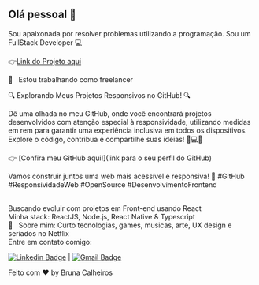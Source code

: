 ## Olá pessoal 👋
Sou apaixonada por resolver problemas utilizando a programação.
Sou um FullStack Developer :computer:

👉<a href="https://bruna15limaa.github.io/Fotoblog/">Link do Projeto aqui </a>

  :rocket:  &nbsp; Estou trabalhando como freelancer

  🔍 Explorando Meus Projetos Responsivos no GitHub! 🔍

Dê uma olhada no meu GitHub, onde você encontrará projetos desenvolvidos com atenção especial à responsividade, utilizando medidas em rem para garantir uma experiência inclusiva em todos os dispositivos. Explore o código, contribua e compartilhe suas ideias! 📱💻✨

👉 [Confira meu GitHub aqui!](link para o seu perfil do GitHub)

Vamos construir juntos uma web mais acessível e responsiva! 🚀 #GitHub #ResponsividadeWeb #OpenSource #DesenvolvimentoFrontend







 <br/> Buscando evoluir com projetos em Front-end usando React
 <br/> Minha stack: ReactJS, Node.js, React Native & Typescript
 <br/> 💬  &nbsp; Sobre mim: Curto tecnologias, games, musicas, arte, UX design e seriados no Netflix
 <br/> Entre em contato comigo: 
 
 [![Linkedin Badge](https://img.shields.io/badge/-brunacalheiros-blue?style=flat-square&logo=Linkedin&logoColor=white&link=https://www.linkedin.com/in/bruna-calheiros/)](https://www.linkedin.com/in/bruna-calheiros/) 
| 
[![Gmail Badge](https://img.shields.io/badge/-calheiros.bruna@gmail.com-c14438?style=flat-square&logo=Gmail&logoColor=white&link=mailto:calheiros.bruna@gmail.com)](mailto:calheiros.bruna@gmail.com)



Feito com ♥ by Bruna Calheiros